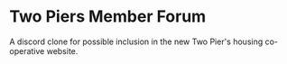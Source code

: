 
# Two Piers Member Forum

A discord clone for possible inclusion in the new Two Pier's housing co-operative website. 
